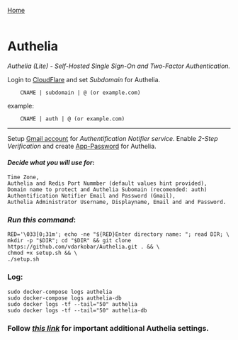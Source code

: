 <p align="left">
  <a href="https://github.com/vdarkobar/Home-Cloud#self-hosted-cloud">Home</a>
  <br><br>
</p> 
  
# Authelia
*Authelia (Lite) - Self-Hosted Single Sign-On and Two-Factor Authentication.*
  
Login to <a href="https://dash.cloudflare.com/">CloudFlare</a> and set *Subdomain* for Authelia.

```
    CNAME | subdomain | @ (or example.com)
```
example:
```
    CNAME | auth | @ (or example.com)
```
---
  
Setup <a href="https://accounts.google.com/signin/v2/identifier?flowName">Gmail account</a> for *Authentification Notifier service*. Enable *2-Step Verification* and create <a href="https://myaccount.google.com/u/1/apppasswords">App-Password</a> for Authelia. 
  
#### *Decide what you will use for*:
```
Time Zone,
Authelia and Redis Port Nummber (default values hint provided),
Domain name to protect and Authelia Subomain (recomended: auth)
Authentification Notifier Email and Password (Gmail), 
Authelia Administrator Username, Displayname, Email and and Password.
```
  
### *Run this command*:
```
RED='\033[0;31m'; echo -ne "${RED}Enter directory name: "; read DIR; \
mkdir -p "$DIR"; cd "$DIR" && git clone https://github.com/vdarkobar/Authelia.git . && \
chmod +x setup.sh && \
./setup.sh
```

### Log:
```
sudo docker-compose logs authelia
sudo docker-compose logs authelia-db
sudo docker logs -tf --tail="50" authelia
sudo docker logs -tf --tail="50" authelia-db
```  
  
### Follow <i><a href="https://github.com/vdarkobar/home-cloud/blob/main/shared/Authelia%20Additional%20Settings.md">this link</a></i> for important additional Authelia settings.  

